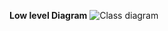   **Low level Diagram**
  ![Class diagram](https://user-images.githubusercontent.com/78849459/107746745-57985b00-6d3c-11eb-8c4c-47c404738324.png)
